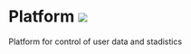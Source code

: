 # Platform <img src="http://uicar.io/images/favicon.png">




Platform for control of user data and stadistics
